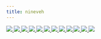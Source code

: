 ```yaml
---
title: nineveh
---
```

<link rel="stylesheet" href="https://cdn.jsdelivr.net/npm/justifiedGallery@3.8.1/dist/css/justifiedGallery.css" />
<link rel="stylesheet" href="https://cdn.jsdelivr.net/npm/lightgallery@2.7.0/css/lightgallery.css" />
<link rel="stylesheet" href="https://cdn.jsdelivr.net/npm/lightgallery@2.7.0/css/lg-thumbnail.css" />
<link rel="stylesheet" href="https://cdn.jsdelivr.net/npm/lightgallery@2.7.1/css/lg-zoom.css">
<link rel="stylesheet" href="../../style/lg-image.css">


<div id="lg-image">
    <a href="nineveh/47_animal_sounds_over_and_over.jpg"
        data-slide-name="47_Animal_Sounds_Over_and_Over"
        data-sub-html="<div class='lightGallery-captions'>
            <h4>47 Animal Sounds Over and Over</h4>
            <p>img on <a href='http://imagequilts.com/' target='_blank' rel='noopener'>imagequilts</a></p>
        </div>">
        <img src="nineveh/47_animal_sounds_over_and_over.jpg" />
    </a>
    <a href="nineveh/Eclogues.jpg"
        data-slide-name="Eclogues"
        data-sub-html="<div class='lightGallery-captions'>
            <h4>Eclogues ⚫<span class='und1'>草中有蛇潜行</span></h4>
            <p>img by <a href='https://www.flickr.com/photos/hopkinsarchives/' target='_blank' rel='noopener'>Special Collections at Johns Hopkins University</a> on <a href='https://www.flickr.com/photos/hopkinsarchives/10800825703/' target='_blank' rel='noopener'>flickr</a> / <a href='https://creativecommons.org/licenses/by/2.0/' target='_blank' rel='noopener'>cc by 2.0</a></p>
        </div>">
        <img src="nineveh/Eclogues.jpg" />
    </a>
    <a href="nineveh/eprom.jpg"
        data-slide-name="eprom"
        data-sub-html="<div class='lightGallery-captions'>
            <h4>eprom ⚪<span class='und2'>可洗可烧写只读记忆体</span> ⚫烧一词最早用在一次性烧写(otp)芯片上 写入时所需的高电压会永久改变其中的物理组成 来实现逻辑 ⚫进行擦除时 需要透过外包装顶部的非结晶石英窗 将硅芯暴露在强紫外光下 ⚫在一篇论文里 数学家艾伦·图灵(Alan Turing)描述了一种假设的机器 现被称为通用图灵机 它有着一个无限的储存区 今天的术语是<span class='und2'>随机访问记忆体</span>(ram) ⚫随机访问指信息读写时无关读写顺序,物理位置 ⚫不同于只读记忆体(rom) 经断电后 指令,数据的载体将释放 ⚫这种储存器是线形编址的 映射该物理记忆体内散列的地址到虚拟化的连续的地址 也就是从栈(frame)到页 就是一个简单页表(page table) ⚪pages ⚪页</h4>
            <p>img by <a href='https://www.flickr.com/photos/sic66/' target='_blank' rel='noopener'>Martijn Boer</a> on <a href='https://www.flickr.com/photos/sic66/50786660562/' target='_blank' rel='noopener'>flickr</a> / <a href='https://creativecommons.org/publicdomain/mark/1.0/' target='_blank' rel='noopener'>pmd</a></p>
        </div>">
        <img src="nineveh/eprom.jpg" />
    </a>
    <a href="nineveh/Timaeus_32-33.jpg"
        data-slide-name="Timaeus_32-33"
        data-sub-html="<div class='lightGallery-captions'>
            <h4>Stephanus pagination ⚪斯蒂芬奴斯页注 ⚫一套关于柏拉图著作<span class='und1'>柏拉图集</span>的引用标准 以希腊语学者和印刷商人亨利·艾蒂安(亨里库斯·斯蒂芬奴斯)出版的三卷双语对照本为基准 每页分成古希腊语,拉丁语双栏 每栏5个小节 以拉丁字母abcde指代 ⚫因为每卷页码都从1计数 所以引用小节时需指明著作 如位于第三卷的<span class='und1'>会饮篇</span>172页第1段可写成<span class='und2'>Symposium172a</span> ⚫因为附有批注 部分页可能不能包含所有段落 ⚫另外在较长篇的<span class='und1'>理想国</span>(Respublica),<span class='und1'>法律篇</span>(Leges)的每章前 都附有导言 这部分的页码可视作冗余 ⚫在需要指明行数的情况下 通常以约翰·伯纳(John Burnet)的古希腊语五卷本为基准 如<span class='und1'>会饮篇</span>第209页a小节5-9行可写成Symposium209a5–9或者缩写成Pl.Symp.209a5–9 ⚫对比下 贝克尔(Bekker)页注基于普鲁士科学院版的<span class='und1'>亚里士多德集</span> 也就是由古典语言学家奥古斯特·伊曼努尔·贝克(August Immanuel Bekker)所编辑 在编号时不进行循环 每页用ab指第一栏和第二栏 作为符号系统 它是紧凑而确切的 尽管依赖著作版本 ⚫面向业余爱好者发行精简版本是有效的图书营销技巧</h4>
            <p>img on <a href='https://archive.org/details/platonisoperaqua03plat/' target='_blank' rel='noopener'>Internet Archive</a> / <a href='https://creativecommons.org/publicdomain/mark/1.0/' target='_blank' rel='noopener'>pdm</a></p>
        </div>">
        <img src="nineveh/Timaeus_32-33.jpg" />
    </a>
    <a href="nineveh/First_Delphic_Hymn,_1st_and_2nd_verse.jpg"
        data-slide-name="irst_Delphic_hymn,_1st_and_2nd_verse"
        data-sub-html="<div class='lightGallery-captions'>
            <h4>first Delphic hymn, 1st and 2nd verse ⚪德尔菲圣歌第一首一二节 ⚫第二节案文如下 <span class='und1'>看那</span> <span class='und1'>大城和阿提卡正在祈祷</span> <span class='und1'>特托尼亚女神戒戎下</span> <span class='und1'>不倾之地的居民</span> <span class='und1'>圣坛上</span> <span class='und1'>赫菲斯托斯享用了牛犊腿股</span> <span class='und1'>阿拉伯焚香同这烟升起</span> <span class='und1'>悠扬音符</span> <span class='und1'>被尖削,彻响的奥罗斯管编捻成旋律</span> <span class='und1'>由金颤的,悦耳的基塔拉琴纺织</span> <span class='und1'>这赞歌</span></h4>
            <p>img by <a href='https://commons.wikimedia.org/w/index.php?title=User:Michael_Nicht' target='_blank' rel='noopener'>Michael Nicht</a> on <a href='https://commons.wikimedia.org/wiki/File:First_Delphic_Hymn,1st_%26_2nd_verse.jpg' target='_blank' rel='noopener'>wikicommons</a> / <a href='https://creativecommons.org/licenses/by-sa/4.0/' target='_blank' rel='noopener'>cc by-sa 4.0</a></p>
        </div>">
        <img src="nineveh/First_Delphic_Hymn,_1st_and_2nd_verse.jpg" />
    </a>
    <a href="nineveh/Souvenirs_Entomologiques.jpg"
        data-slide-name="Souvenirs_Entomologiques"
        data-sub-html="<div class='lightGallery-captions'>
            <h4>Souvenirs Entomologiques ⚪<span class='und2'>昆虫纪念品</span> ⚫1923年 周作人在报章上发表<span class='und1'>法布尔昆虫记</span>并从英,日文转译了数章 ⚫晚年 翻译了<span class='und1'>小约翰</span>的周树人有意转译全本 但不果</h4>
            <p>img on <a href='https://gallica.bnf.fr/ark:/12148/bpt6k1522441v' target='_blank' rel='noopener'>bnf</a> / <a href='https://creativecommons.org/licenses/publicdomain/' target='_blank' rel='noopener'>pdm</a></p>
        </div>">
        <img src="nineveh/Souvenirs_Entomologiques.jpg" />
    </a>
    <a href="nineveh/Nineveh,_Colesville_TP.jpg"
        data-slide-name="Nineveh,_Colesville_TP"
        data-sub-html="<div class='lightGallery-captions'>
            <h4>Nineveh(Colesville TP) ⚪尼尼微 ⚫部分教徒认为是圣经中描述的大城的部分 即<span class='und1'>创世纪</span>中 <span class='und1'>他从那地出来往亚述去</span> <span class='und1'>建造尼尼微</span>,<span class='und1'>利河伯</span>,<span class='und1'>迦拉</span> <span class='und1'>和尼尼微,迦拉中间的利鲜</span> <span class='und1'>这就是那大城</span> ⚫考古学家莱亚德评论 <span class='und1'>若将尼姆鲁德</span>(迦拉),<span class='und1'>库扬积</span>(尼尼微),<span class='und1'>科萨巴</span> <span class='und1'>和卡兰里斯四大土丘视作矩形的四角</span> <span class='und1'>四边长恰巧相等于地理学家所说的480斯达地</span>(stadia)<span class='und1'>或96公里</span> <span class='und1'>这就是约拿先知说要走三天才走得完的路程</span> ⚫小先知书里 约拿很可能将这几处地方视为一个大城 并以<span class='und1'>创世纪</span>10:11最先提及的城市称呼它 即异邦尼尼微 ⚫该城废墟中发现过一个象牙质的天文单位表的菱柱 最初被认为是描述游戏规则 ⚫供电片区的划分中 地级市高负荷密度区属A类 地级市市中心区属B类 地级市市区,县城属C类 乡村,农林场属D类</h4>
            <p>img by <a href='https://nypl.getarchive.net/' target='_blank' rel='noopener'>New York Public Library</a> on <a href='https://nypl.getarchive.netninevehcolesville-tp-village-map-of-colesville-township-harpersville-colesville-23b932' target='_blank' rel='noopener'></a> / <a href='https://creativecommons.org/licenses/publicdomain/' target='_blank' rel='noopener'>pdm</a></p>
        </div>">
        <img src="nineveh/Nineveh,_Colesville_TP.jpg" />
    </a>
    <a href="nineveh/Microform.jpg"
        data-slide-name="Microform"
        data-sub-html="<div class='lightGallery-captions'>
            <h4>microform ⚪微缩型 ⚫母本多为印刷型 可能包含声像型的转写本 如乐谱 ⚫存档的储存内容有如 法庭卷档,庄园账簿,调查清册,报道,法规,禁令材料 风俗,游戏,节庆文献等存档 诗,诙谐故事,短篇小说,世俗剧,宗教剧体裁等文本 ⚫插图,传单,时装,肖像,附图等美术作品 常见行旅征战,童仆嬉闹,圣经故事,劝世讽人等内容</h4>
            <p>img by <a href='https://commons.wikimedia.org/wiki/User:Ianare' target='_blank' rel='noopener'>Ianare</a> on <a href='https://commons.wikimedia.org/wiki/File:Microfiche_card.JPG' target='_blank' rel='noopener'>wikicommons</a> / <a href='https://creativecommons.org/licenses/by-sa/2.5/' target='_blank' rel='noopener'>cc by-sa 2.5</a></p>
        </div>">
        <img src="nineveh/Microform.jpg" />
    </a>
    <a href="nineveh/Gortys_Law_Code.jpg"
        data-slide-name="Gortys_law_code"
        data-sub-html="<div class='lightGallery-captions'>
            <h4>Gortys law code ⚪格尔蒂法典 ⚫涉及了婚约,继承法等 没有关于刑法,商法的条款 早期的法典一般用来编纂当时行为规范和惯例 ⚫在<span class='und1'>约翰福音</span>19:23-24中 提到耶稣有件<span class='und1'>没有缝口</span>的衣服 可能是约亚拿赠送 这份财产来源于父亲去世时无儿而由女儿继承的遗产,所受赠予,离婚赡养费,丈夫的遗产中的生活费,个人收入 ⚫在第3千纪末的<span class='und2'>埃什南纳</span>(Eshnunna)<span class='und2'>法典</span>里 罗列了银兑换货品的一般价格 并规定当收获季节结束时 必须返回借去的等重量的金属 即使这些工具成为残片 它们将在寺庙或宫廷的作坊里熔化并重新锻造</h4>
            <p>img by <a href='https://commons.wikimedia.org/wiki/User:Afrank99' target='_blank' rel='noopener'>Afrank99</a> on <a href='https://commons.wikimedia.org/wiki/File:Gortys_Law_Code.jpg' target='_blank' rel='noopener'>wikicommons</a> / <a href='https://creativecommons.org/licenses/by-sa/2.5' target='_blank' rel='noopener'>cc by-sa 2.5</a></p>
        </div>">
        <img src="nineveh/Gortys_Law_Code.jpg" />
    </a>
    <a href="nineveh/Venus_tablet_of_Ammisaduqa.jpg"
        data-slide-name="Venus_tablet_of_Ammisaduqa"
        data-sub-html="<div class='lightGallery-captions'>
            <h4>Venus tablet of Ammisaduqa ⚪阿米萨杜卡金星泥板 ⚫也是埃努马·阿努·伊利尔第63碑(Enuma Anu Enlil Tablet 63) 由划分了黄道宫的旧巴比伦人所著 是最古老的天文学著作 但可能存在同期或更古老的口头占星传统 ⚫泥板由湿润粘土书写后再烧制 记录或转抄卖地,转让果园等的合同泥板可能有4x6厘米大小 ⚫泥板也称陶片 据陶片放逐法 雅典人可在碎陶瓷刻上名字 每年放逐一名城邦公民 ⚫大多的原始黏土需要经提纯,风干,过滤 去除杂质,气泡 与其他黏土,矿物混合 形成坯体,湿黏土 以获得特殊的颜色,可塑性</h4>
            <p>img by <a href='https://media.britishmuseum.orgimages/Repository/Documents/2014_10/11_13/f3c6c404_8593_40a1_afe0_a3c100ddddd4/mid_00651644_001.jpg' target='_blank' rel='noopener'>the British Museum</a> / <a href='http://creativecommons.org/licenses/by-nc-sa/4.0/' target='_blank' rel='noopener'>cc by-nc-sa 4.0</a></p>
        </div>">
        <img src="nineveh/Venus_tablet_of_Ammisaduqa.jpg" />
    </a>
    <a href="nineveh/Subject_Catalogue.jpg"
        data-slide-name="Subject_Catalogue"
        data-sub-html="<div class='lightGallery-captions'>
            <h4>subject catalogue ⚪主题目录 ⚫图书馆早期使用卡片来编目 卡片上记录馆藏品的某些元数据(metadata) 后者又称中继资料 ⚫馆中的藏品可能经常被商人,流亡者,朝圣者等旅客抄写,传播 ⚫参考大小为7.5x12.5厘米 ⚪中继(relay)器 ⚫用较小的电流去控制较大电流的一种开关 ⚫index源于拉丁语 意为指出的人,指示,食指 它的复数形式就是索引 ⚫<span class='und1'>特洛伊罗斯和克雷西达</span>(Troilus and Cressida)I.3.344处的台本写到 <span class='und1'>这些索引</span> <span class='und1'>虽是小空洞</span> <span class='und1'>但对于后续卷章</span> <span class='und1'>可以窥见</span> <span class='und1'>巨大堆砌的幼形</span> <span class='und1'>大体上的将来</span> 大律师和编目员诺曼·奈特对此评论 <span class='und1'>它约定了文学上的复数形式</span> <span class='und1'>把它们留给数学家来处理</span> <span class='und1'>相似地</span> <span class='und1'>附录可给到解剖学家</span> ⚫博物馆的特征之一是 将物体,图像,文本从其制造,消费,所有,使用的场合移出</h4>
            <p>img by Dr. Marcus Gossler on <a href='https://commons.wikimedia.org/wiki/File:Schlagwortkatalog.jpg' target='_blank' rel='noopener'>wikicommons</a> / <a href='https://creativecommons.org/licenses/by-sa/3.0/' target='_blank' rel='noopener'>cc by-sa 3.0</a></p>
        </div>">
        <img src="nineveh/Subject_Catalogue.jpg" />
    </a>
    <a href="nineveh/Punched_Cards.jpg"
        data-slide-name="Punched_Cards"
        data-sub-html="<div class='lightGallery-captions'>
            <h4>punched cards ⚪打孔卡</h4>
            <p>img by <a href='https://www.flickr.com/people/8399025@N07' target='_blank' rel='noopener'>Marcin Wichary</a> on <a href='https://www.flickr.com/photos/8399025@N07/2210753092' target='_blank' rel='noopener'>flickr</a> / <a href='https://creativecommons.org/licenses/by/2.0/' target='_blank' rel='noopener'>cc by 2.0</a></p>
        </div>">
        <img src="nineveh/Punched_Cards.jpg" />
    </a>
</div>

<script src="https://cdn.jsdelivr.net/npm/jquery@3.6.0/dist/jquery.js"></script>
<script src="https://cdn.jsdelivr.net/npm/justifiedGallery@3.8.1/dist/js/jquery.justifiedGallery.js"></script>
<script src="https://cdn.jsdelivr.net/npm/lightgallery@2.7.0/lightgallery.umd.js"></script>
<script src="https://cdn.jsdelivr.net/npm/lightgallery@2.7.0/plugins/thumbnail/lg-thumbnail.umd.js"></script>
<script src="https://cdn.jsdelivr.net/npm/lightgallery@2.7.1/plugins/zoom/lg-zoom.umd.js"></script>
<script src="https://cdn.jsdelivr.net/npm/lightgallery@2.7.1/plugins/hash/lg-hash.umd.js"></script>
<script src="../../script/lg-image.js"></script>